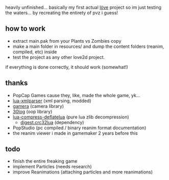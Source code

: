 heavily unfinished... basically my first actual [löve](http://love2d.org) project so im just testing the waters... by recreating the entirety of pvz i guess!


## how to work

- extract main.pak from your Plants vs Zombies copy
- make a main folder in resources/ and dump the content folders (reanim, compiled, etc) inside
- test the project as any other love2d project.

if everything is done correctly, it should work (somewhat!)


## thanks

- PopCap Games cause they, like, made the whole game, yk...
- [lua-xmlparser](https://github.com/jonathanpoelen/lua-xmlparser) (xml parsing, modded)
- [gamera](https://github.com/kikito/gamera) (camera library)
- [30log](https://github.com/Yonaba/30log) (oop library)
- [lua-compress-deflatelua](https://github.com/davidm/lua-compress-deflatelua) (pure lua zlib decompression)
	- [digest.crc32lua](https://github.com/davidm/lua-digest-crc32lua) (dependency)
- PopStudio (pc compiled / binary reanim format documentation)
- the reanim viewer i made in gamemaker 2 years before this


## todo

- finish the entire freaking game
- implement Particles (needs research)
- improve Reanimations (attaching particles and more reanimations)